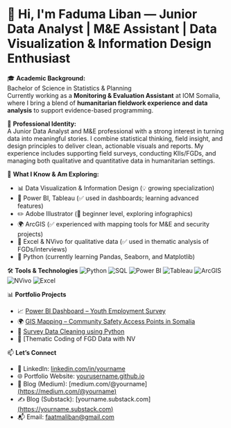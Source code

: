 # 👋 Hi, I'm Faduma Liban — Junior Data Analyst | M&E Assistant | Data Visualization & Information Design Enthusiast

🎓 **Academic Background:**  
Bachelor of Science in Statistics & Planning  
Currently working as a **Monitoring & Evaluation Assistant** at IOM Somalia, where I bring a blend of **humanitarian fieldwork experience and data analysis** to support evidence-based programming.

📍 **Professional Identity:**  
A Junior Data Analyst and M&E professional with a strong interest in turning data into meaningful stories. I combine statistical thinking, field insight, and design principles to deliver clean, actionable visuals and reports. My experience includes supporting field surveys, conducting KIIs/FGDs, and managing both qualitative and quantitative data in humanitarian settings.

🎯 **What I Know & Am Exploring:**
- 📊 Data Visualization & Information Design (💡 growing specialization)
- 📐 Power BI, Tableau (✅ used in dashboards; learning advanced features)
- ✏️ Adobe Illustrator (🎨 beginner level, exploring infographics)
- 🌍 ArcGIS  (✅ experienced with mapping tools for M&E and security projects)
- 🧠 Excel & NVivo for qualitative data (✅ used in thematic analysis of FGDs/interviews)
- 🐍 Python (currently learning Pandas, Seaborn, and Matplotlib)

🛠️ **Tools & Technologies**
![Python](https://img.shields.io/badge/-Python-3776AB?style=flat-square&logo=python&logoColor=white)
![SQL](https://img.shields.io/badge/-SQL-4479A1?style=flat-square&logo=postgresql&logoColor=white)
![Power BI](https://img.shields.io/badge/-PowerBI-F2C811?style=flat-square&logo=powerbi&logoColor=black)
![Tableau](https://img.shields.io/badge/-Tableau-E97627?style=flat-square&logo=tableau&logoColor=white)
![ArcGIS](https://img.shields.io/badge/-ArcGIS-5EAAE1?style=flat-square&logo=esri&logoColor=white)
![NVivo](https://img.shields.io/badge/-NVivo-0078D7?style=flat-square)
![Excel](https://img.shields.io/badge/-Excel-217346?style=flat-square&logo=microsoft-excel&logoColor=white)

📊 **Portfolio Projects**
- 📈 [Power BI Dashboard – Youth Employment Survey](https://github.com/yourusername/employment-dashboard)
- 🌍 [GIS Mapping – Community Safety Access Points in Somalia](https://github.com/yourusername/safety-mapping)
- 🧹 [Survey Data Cleaning using Python](https://github.com/yourusername/survey-cleaning)
- 💬 [Thematic Coding of FGD Data with NV

📫 **Let’s Connect**
- 🔗 LinkedIn: [linkedin.com/in/yourname](https://www.linkedin.com/in/fatima-ahmed-2b1630177/)
- 🌐 Portfolio Website: [yourusername.github.io](https://yourusername.github.io)
- 📝 Blog (Medium): [medium.com/@yourname][(https://medium.com/@yourname)](https://medium.com/@fardahab1999)
- ✍️ Blog (Substack): [yourname.substack.com][(https://yourname.substack.com)](https://substack.com/@faatmaliban)
- 📬 Email: faatmaliban@gmail.com
